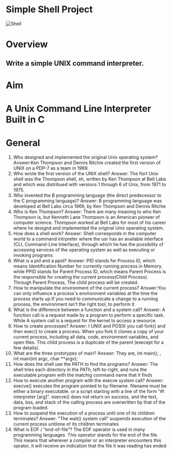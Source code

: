 # Simple Shell Project

![Shell](https://www.pexels.com/photo/two-conch-1184236/)
# Overview
## Write a simple UNIX command interpreter.
#  Aim
# A Unix Command Line Interpreter Built in C
# General 
1. Who designed and implemented the original Unix operating system?
    Answer:Ken Thompson and Dennis Ritchie created the first version of UNIX on a PDP-7 as a team in 1969.
2. Who wrote the first version of the UNIX shell?
    Answer: The fisrt Unix shell was the Thompson shell, sh, written by Ken Thompson at Bell Labs and which was distribued with versions 1 through 6 of Unix, from 1971 to 1975.
3. Who invented the B programming language (the direct predecessor to the C programming language)?
     Answer: B programming language was developed at Bell Labs circa 1969, by Ken Thompson and Dennis Ritchie
4. Who is Ken Thompson?
     Answer: There are many meaning to who Ken Thompson is, but Kenneth Lane Thompson is an American pioneer of computer science. Thompson worked at Bell Labs for most of his career where he designd and implemented the original Unix operating system.
5. How does a shell work?
     Answer: Shell corresponds in the computer world to a command intrpreter where the usr has an available interface (CLI, Command-Line Interface), through which he has the possibility of accessing services of the operating system as well as executing or invoking programs
6. What is a pid and a ppid?
     Answer: PID stands for Process ID, which means Identification Number for currently running process in Memory. while
     PPID stands for Parent Process ID, which means Parent Process is the responsible for creating the current process(Child Process). Through Parent Process, The child process will be created.
7. How to manipulate the environment of the current process?
     Answer:You can only influence a process's environment variables at the time the process starts up.If you need to communicate a change to a running process, the environment isn't the right tool, to perform it.
8. What is the difference between a function and a system call?
     Answer: A function call is a request made by a program to perform a specific task. While
     A system call is a request for the kernel to access a resource.
9. How to create processes?
    Answer: I UNIX and POSIX you call fork() and then exec() to create a process. When you fork it clones a copy of your current process, including all data, code, environment variables, and open files. This child process is a duplicate of the parent (execept for a few details). 
10. What are the three prototypes of main?
     Answer: They are, int main(); , int main(int argc, char **argv);
11. How does the shell use the PATH to find the programs?
     Answer: The shell tries each directory in the PATh, left-to-right, and runs the executable program with the matchig command name that it finds
12. How to execute another program with the execve system call?
     Answer: execve() executes the program pointed to by filename. filename must be either a binary executable. or a script starting with a line of the form "#! interpreter [arg]".
     execve() does not return on success, and the text, data, bss, and stack of the calling process are overwritten by that of the program loaded.
13. How to suspend the execution of a process until one of its children terminates?
     Answer: "The wait() system call" suspends execution of the current process untilone of its children terminates
14. What is EOF / “end-of-file”?
      The EOF operator is used in many programming languages. This operator stands for the end of the file. This means that wherever a compiler or an interpreter encounters this oprator, it will receive an indication that the file it was reading has ended 


